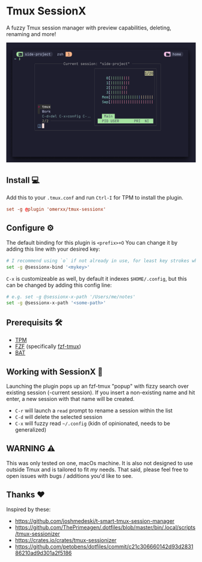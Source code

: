 # Tmux SessionX
A fuzzy Tmux session manager with preview capabilities, deleting, renaming and more!

![image](./img/sessionx.png)

## Install 💻
Add this to your `.tmux.conf` and run `Ctrl-I` for TPM to install the plugin.
```conf
set -g @plugin 'omerxx/tmux-sessionx'
```

## Configure ⚙️
The default binding for this plugin is `<prefix>+O`
You can change it by adding this line with your desired key:
```bash
# I recommend using `o` if not already in use, for least key strokes when launching
set -g @sessionx-bind '<mykey>'
```
`C-x` is customizeable as well, by default it indexes `$HOME/.config`, but this can be changed by adding this config line:
```bash
# e.g. set -g @sessionx-x-path '/Users/me/notes'
set -g @sessionx-x-path '<some-path>'
```

## Prerequisits 🛠️
- [TPM](https://github.com/tmux-plugins/tpm)
- [FZF](https://github.com/junegunn/fzf) (specifically [fzf-tmux](https://github.com/junegunn/fzf#fzf-tmux-script))
- [BAT](https://github.com/sharkdp/bat)


## Working with SessionX 👷
Launching the plugin pops up an fzf-tmux "popup" with fizzy search over existing session (-current session).
If you insert a non-existing name and hit enter, a new session with that name will be created.
- `C-r` will launch a `read` prompt to rename a session within the list
- `C-d` will delete the selected session
- `C-x` will fuzzy read `~/.config` (kidn of opinionated, needs to be generalized)


## WARNING ⚠️
This was only tested on one, macOs machine.
It is also not designed to use outside Tmux and is tailored to fit *my* needs.
That said, please feel free to open issues with bugs / additions you'd like to see.


## Thanks ❤️
Inspired by these:
- https://github.com/joshmedeski/t-smart-tmux-session-manager
- https://github.com/ThePrimeagen/.dotfiles/blob/master/bin/.local/scripts/tmux-sessionizer
- https://crates.io/crates/tmux-sessionizer
- https://github.com/petobens/dotfiles/commit/c21c306660142d93d283186210ad9d301a2f5186
